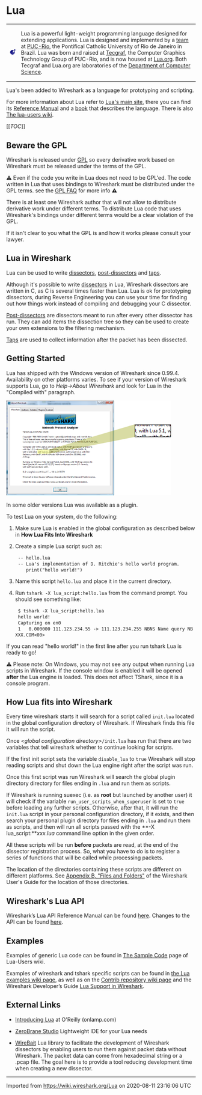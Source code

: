 # Lua

<div>

<table>
<tbody>
<tr class="odd">
<td><p><img src="uploads/__moin_import__/attachments/Lua/lua_logo.gif" title="lua_logo.gif" class="attachment" alt="lua_logo.gif" /></p></td>
<td><p>Lua is a powerful light-weight programming language designed for extending applications. Lua is designed and implemented by a <a href="http://www.lua.org/authors.html" class="http">team</a> at <a href="http://www.puc-rio.br/" class="http">PUC-Rio</a>, the Pontifical Catholic University of Rio de Janeiro in Brazil. Lua was born and raised at <a href="http://www.tecgraf.puc-rio.br/" class="http">Tecgraf</a>, the Computer Graphics Technology Group of PUC-Rio, and is now housed at <a href="http://www.lua.org" class="http">Lua.org</a>. Both Tecgraf and Lua.org are laboratories of the <a href="http://www.inf.puc-rio.br/" class="http">Department of Computer Science</a>.</p></td>
</tr>
</tbody>
</table>

</div>

Lua's been added to Wireshark as a language for prototyping and scripting.

For more information about Lua refer to [Lua's main site](http://www.lua.org), there you can find its [Reference Manual](http://www.lua.org/manual/5.0/manual.html) and a [book](http://www.lua.org/pil) that describes the language. There is also [The lua-users wiki](http://lua-users.org/wiki/).

[[_TOC_]]

## Beware the GPL

Wireshark is released under [GPL](http://www.gnu.org/licenses/gpl.html) so every derivative work based on Wireshark must be released under the terms of the GPL.

:warning: Even if the code you write in Lua does not need to be GPL'ed. The code written in Lua that uses bindings to Wireshark must be distributed under the GPL terms. see the [GPL FAQ](http://www.gnu.org/licenses/gpl-faq.html#TOCIfInterpreterIsGPL) for more info :warning:

There is at least one Wireshark author that will not allow to distribute derivative work under different terms. To distribute Lua code that uses Wireshark's bindings under different terms would be a clear violation of the GPL.

If it isn't clear to you what the GPL is and how it works please consult your lawyer.

## Lua in Wireshark

Lua can be used to write [dissectors](/Lua/Dissectors), [post-dissectors](/Lua/Examples/PostDissector) and [taps](/Lua/Taps).

Although it's possible to write [dissectors](/Lua/Dissectors) in Lua, Wireshark dissectors are written in C, as C is several times faster than Lua. Lua is ok for prototyping dissectors, during Reverse Engineering you can use your time for finding out how things work instead of compiling and debugging your C dissector.

[Post-dissectors](/Lua/Examples/PostDissector) are dissectors meant to run after every other dissector has run. They can add items the dissection tree so they can be used to create your own extensions to the filtering mechanism.

[Taps](/Lua/Taps) are used to collect information after the packet has been dissected.

## Getting Started

Lua has shipped with the Windows version of Wireshark since 0.99.4. Availability on other platforms varies. To see if your version of Wireshark supports Lua, go to *Help→About Wireshark* and look for Lua in the "Compiled with" paragraph.

![lua-about.png](uploads/__moin_import__/attachments/Lua/lua-about.png "lua-about.png")

In some older versions Lua was available as a plugin.

To test Lua on your system, do the following:

1.  Make sure Lua is enabled in the global configuration as described below in **How Lua Fits Into Wireshark**

2.  Create a simple Lua script such as:
    
    ``` 
     -- hello.lua
     -- Lua's implementation of D. Ritchie's hello world program.
        print("hello world!")
    ```

3.  Name this script `hello.lua` and place it in the current directory.

4.  Run `tshark -X lua_script:hello.lua` from the command prompt. You should see something like:
    
    ``` 
     $ tshark -X lua_script:hello.lua
     hello world!
     Capturing on en0
     1   0.000000 111.123.234.55 -> 111.123.234.255 NBNS Name query NB XXX.COM<00>
    ```

If you can read "hello world\!" in the first line after you run tshark Lua is ready to go\!

:warning: Please note: On Windows, you may not see any output when running Lua scripts in Wireshark. If the console window is enabled it will be opened **after** the Lua engine is loaded. This does not affect TShark, since it is a console program.

## How Lua fits into Wireshark

Every time wireshark starts it will search for a script called `init.lua` located in the global configuration directory of Wireshark. If Wireshark finds this file it will run the script.

Once *\<global configuration directory\>*`/init.lua` has run that there are two variables that tell wireshark whether to continue looking for scripts.

If the first init script sets the variable `disable_lua` to `true` Wireshark will stop reading scripts and shut down the Lua engine right after the script was run.

Once this first script was run Wireshark will search the global plugin directory directory for files ending in `.lua` and run them as scripts.

If Wireshark is running suexec (i.e. as **root** but launched by another user) it will check if the variable `run_user_scripts_when_superuser` is set to `true` before loading any further scripts. Otherwise, after that, it will run the `init.lua` script in your personal configuration directory, if it exists, and then search your personal plugin directory for files ending in `.lua` and run them as scripts, and then will run all scripts passed with the **-X lua\_script:***xxx.lua* command line option in the given order.

All these scripts will be run **before** packets are read, at the end of the dissector registration process. So, what you have to do is to register a series of functions that will be called while processing packets.

The location of the directories containing these scripts are different on different platforms. See [Appendix B, "Files and Folders"](https://www.wireshark.org/docs/wsug_html/#AppFiles) of the Wireshark User's Guide for the location of those directories.

## Wireshark's Lua API

Wireshark’s Lua API Reference Manual can be found [here](https://www.wireshark.org/docs/wsdg_html_chunked/wsluarm_modules.html). Changes to the API can be found [here](/Lua/ApiChanges).

## Examples

Examples of generic Lua code can be found in [The Sample Code](http://lua-users.org/wiki/SampleCode) page of Lua-Users wiki.

Examples of wireshark and tshark specific scripts can be found in [the Lua examples wiki page](/Lua/Examples), as well as on the [Contrib repository wiki page](/Contrib) and the Wireshark Developer’s Guide [Lua Support in Wireshark](https://www.wireshark.org/docs/wsdg_html_chunked/wsluarm.html).

## External Links

  - [Introducing Lua](http://www.onlamp.com/pub/a/onlamp/2006/02/16/introducing-lua.html) at O'Reilly (onlamp.com)

  - [ZeroBrane Studio](https://studio.zerobrane.com/) Lightweight IDE for your Lua needs

  - [WireBait](https://github.com/MarkoPaul0/WireBait) Lua library to facilitate the development of Wireshark dissectors by enabling users to run them against packet data without Wireshark. The packet data can come from hexadecimal string or a .pcap file. The goal here is to provide a tool reducing development time when creating a new dissector.

---

Imported from https://wiki.wireshark.org/Lua on 2020-08-11 23:16:06 UTC
